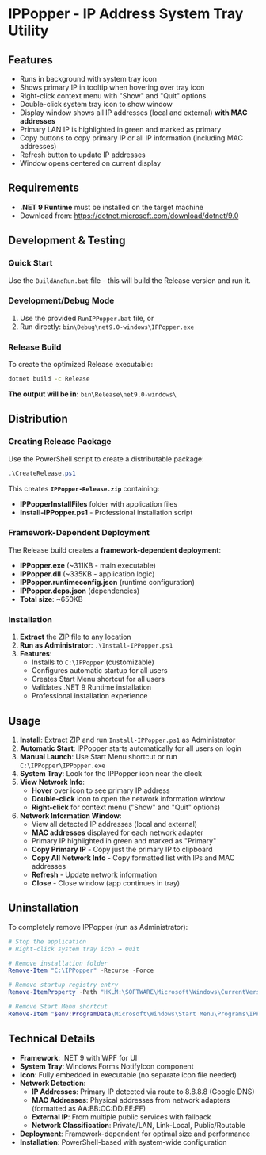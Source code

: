 ﻿# IPPopper - IP Address System Tray Utility

## Features
- Runs in background with system tray icon
- Shows primary IP in tooltip when hovering over tray icon
- Right-click context menu with "Show" and "Quit" options
- Double-click system tray icon to show window
- Display window shows all IP addresses (local and external) **with MAC addresses**
- Primary LAN IP is highlighted in green and marked as primary
- Copy buttons to copy primary IP or all IP information (including MAC addresses)
- Refresh button to update IP addresses
- Window opens centered on current display

## Requirements
- **.NET 9 Runtime** must be installed on the target machine
- Download from: https://dotnet.microsoft.com/download/dotnet/9.0

## Development & Testing

### Quick Start
Use the `BuildAndRun.bat` file - this will build the Release version and run it.

### Development/Debug Mode
1. Use the provided `RunIPPopper.bat` file, or
2. Run directly: `bin\Debug\net9.0-windows\IPPopper.exe`

### Release Build
To create the optimized Release executable:

```bash
dotnet build -c Release
```

**The output will be in:** `bin\Release\net9.0-windows\`

## Distribution

### Creating Release Package
Use the PowerShell script to create a distributable package:

```powershell
.\CreateRelease.ps1
```

This creates **`IPPopper-Release.zip`** containing:
- **IPPopperInstallFiles** folder with application files
- **Install-IPPopper.ps1** - Professional installation script

### Framework-Dependent Deployment
The Release build creates a **framework-dependent deployment**:

- **IPPopper.exe** (~311KB - main executable)
- **IPPopper.dll** (~335KB - application logic)  
- **IPPopper.runtimeconfig.json** (runtime configuration)
- **IPPopper.deps.json** (dependencies)
- **Total size**: ~650KB

### Installation
1. **Extract** the ZIP file to any location
2. **Run as Administrator**: `.\Install-IPPopper.ps1`
3. **Features**:
   - Installs to `C:\IPPopper` (customizable)
   - Configures automatic startup for all users
   - Creates Start Menu shortcut for all users
   - Validates .NET 9 Runtime installation
   - Professional installation experience

## Usage
1. **Install**: Extract ZIP and run `Install-IPPopper.ps1` as Administrator
2. **Automatic Start**: IPPopper starts automatically for all users on login
3. **Manual Launch**: Use Start Menu shortcut or run `C:\IPPopper\IPPopper.exe`
4. **System Tray**: Look for the IPPopper icon near the clock
5. **View Network Info**: 
   - **Hover** over icon to see primary IP address
   - **Double-click** icon to open the network information window
   - **Right-click** for context menu ("Show" and "Quit" options)
6. **Network Information Window**:
   - View all detected IP addresses (local and external)
   - **MAC addresses** displayed for each network adapter
   - Primary IP highlighted in green and marked as "Primary"
   - **Copy Primary IP** - Copy just the primary IP to clipboard
   - **Copy All Network Info** - Copy formatted list with IPs and MAC addresses
   - **Refresh** - Update network information
   - **Close** - Close window (app continues in tray)

## Uninstallation
To completely remove IPPopper (run as Administrator):

```powershell
# Stop the application
# Right-click system tray icon → Quit

# Remove installation folder
Remove-Item "C:\IPPopper" -Recurse -Force

# Remove startup registry entry
Remove-ItemProperty -Path "HKLM:\SOFTWARE\Microsoft\Windows\CurrentVersion\Run" -Name "IPPopper"

# Remove Start Menu shortcut
Remove-Item "$env:ProgramData\Microsoft\Windows\Start Menu\Programs\IPPopper.lnk"
```

## Technical Details
- **Framework**: .NET 9 with WPF for UI
- **System Tray**: Windows Forms NotifyIcon component
- **Icon**: Fully embedded in executable (no separate icon file needed)
- **Network Detection**: 
  - **IP Addresses**: Primary IP detected via route to 8.8.8.8 (Google DNS)
  - **MAC Addresses**: Physical addresses from network adapters (formatted as AA:BB:CC:DD:EE:FF)
  - **External IP**: From multiple public services with fallback
  - **Network Classification**: Private/LAN, Link-Local, Public/Routable
- **Deployment**: Framework-dependent for optimal size and performance
- **Installation**: PowerShell-based with system-wide configuration